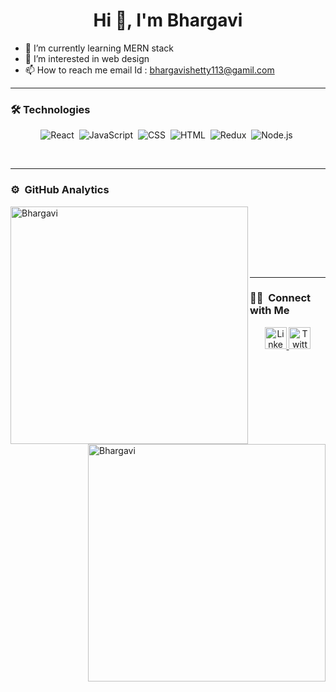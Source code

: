 <h1 align="center">Hi 👋, I'm Bhargavi</h1>

- 🌱 I’m currently learning MERN stack
- 👀 I’m interested in web design
- 📫 How to reach me email Id : bhargavishetty113@gamil.com


<hr/>

### 🛠  Technologies

 
<div align="center" >
  
  ![React](https://img.shields.io/badge/react%20-%2320232a.svg?&style=for-the-badge&logo=react&logoColor=%2361DAFB)&nbsp;
  ![JavaScript](https://img.shields.io/badge/javascript%20-%23323330.svg?&style=for-the-badge&logo=javascript&logoColor=%23F7DF1E)&nbsp;
  ![CSS](https://img.shields.io/badge/css3%20-%231572B6.svg?&style=for-the-badge&logo=css3&logoColor=white)&nbsp;
  ![HTML](https://img.shields.io/badge/html5%20-%23E34F26.svg?&style=for-the-badge&logo=html5&logoColor=white)&nbsp;
  ![Redux](https://img.shields.io/badge/redux-%23593d88.svg?&style=for-the-badge&logo=redux&logoColor=white)&nbsp;
  ![Node.js](https://img.shields.io/badge/node.js%20-%2343853D.svg?&style=for-the-badge&logo=node.js&logoColor=white)&nbsp;

  
  </div>
  
 <br/>
 <hr/>
 


### ⚙️ &nbsp;GitHub Analytics
 <div >
<p><img align="left"  src="https://github-readme-stats.vercel.app/api/top-langs?username=Bhargavi952&show_icons=true&locale=en&layout=compact&theme=radical" alt="Bhargavi" width="380" /></p>

<p>&nbsp;<img align="right"  src="https://github-readme-stats.vercel.app/api?username=Bhargavi952&show_icons=true&locale=en&theme=tokyonight" alt="Bhargavi" width="380" /></p>
</div>

<br/><br/><br/><br/>
<hr/>

### 🤝🏻 &nbsp;Connect with Me
    
  <div align="center">
 <a href="https://www.linkedin.com/in/bhargavi-0a204914b/">
    <img src="https://raw.githubusercontent.com/System-Glitch/System-Glitch/master/assets/img/svg/linkedin.svg" alt="LinkedIn" title="Twitter" width="35" height="35"> </a>
	
<a href="https://twitter.com/Bhargavishett/">
    <img src="https://raw.githubusercontent.com/System-Glitch/System-Glitch/master/assets/img/svg/twitter.svg" alt="Twitter" title="Twitter" width="35" height="35"> </a>
 </div>
